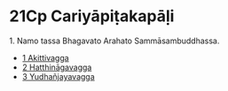 

# 21Cp Cariyāpiṭakapāḷi

1\. Namo tassa Bhagavato Arahato Sammāsambuddhassa.

* [1 Akittivagga](1.md)
* [2 Hatthināgavagga](2.md)
* [3 Yudhañjayavagga](3.md)



